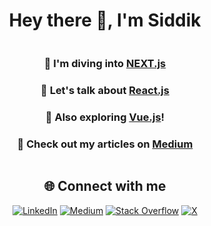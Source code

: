<h1 align="center">Hey there 👋, I'm Siddik</h1>
<div align="center">
  <div style="display: inline-block; vertical-align: top;">
    <h3>🌱 I'm diving into <a href="https://nextjs.org/" target="_blank">NEXT.js</a></h3>
    <h3>💬 Let's talk about <a href="https://react.dev" target="_blank">React.js</a></h3>
    <h3>🌟 Also exploring <a href='https://vuejs.org/' target="_blank">Vue.js</a>!</h3>
       <h3>📝 Check out my articles on <a href="https://medium.com/@sidmm747" target="_blank">Medium</a></h3>
  </div>
</div>
<h2 align="center">🌐 Connect with me</h2>
<div align="center">
  <a href="https://linkedin.com/in/siddik-mulla-214a33258" target="_blank"><img src="https://img.shields.io/badge/LinkedIn-%230077B5.svg?logo=linkedin&logoColor=white" alt="LinkedIn"></a>
  <a href="https://medium.com/@sidmm747" target="_blank"><img src="https://img.shields.io/badge/Medium-12100E?logo=medium&logoColor=white" alt="Medium"></a>
  <a href="https://stackoverflow.com/users/siddik-mulla" target="_blank"><img src="https://img.shields.io/badge/-Stackoverflow-FE7A16?logo=stack-overflow&logoColor=white" alt="Stack Overflow"></a>
    <a href="https://x.com/__sid_m" target="_blank"><img src="https://img.shields.io/badge/X-black.svg?logo=X&logoColor=white" alt="X"></a>
</div>
